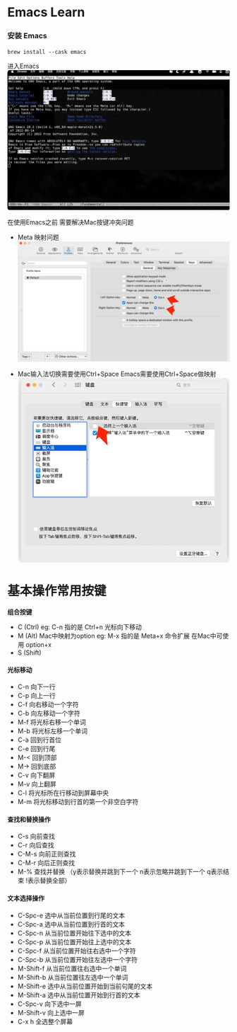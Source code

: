 # Emacs Learn

### 安装 Emacs
`brew install --cask emacs`

进入Emacs
![Emacs 初始化界面](./pics/1.jpg)

在使用Emacs之前 需要解决Mac按键冲突问题

- Meta 映射问题 
![Emacs Meta按键映射修改按键](./pics/2.jpg)

- Mac输入法切换需要使用Ctrl+Space Emacs需要使用Ctrl+Space做映射 
![Emacs Ctrl+Space按键映射修改按键 只需要取消勾选选项](./pics/3.jpg)

# 基本操作常用按键

**组合按键**
- C (Ctrl) eg: C-n 指的是 Ctrl+n 光标向下移动
- M (Alt) Mac中映射为option eg: M-x 指的是 Meta+x 命令扩展 在Mac中可使用 option+x
- S (Shift)

#### 光标移动

- C-n 向下一行
- C-p 向上一行
- C-f 向右移动一个字符
- C-b 向左移动一个字符
- M-f 将光标右移一个单词
- M-b 将光标左移一个单词
- C-a 回到行首位
- C-e 回到行尾
- M-< 回到顶部
- M-> 回到底部
- C-v 向下翻屏
- M-v 向上翻屏
- C-l 将光标所在行移动到屏幕中央
- M-m 将光标移动到行首的第一个非空白字符

#### 查找和替换操作

- C-s 向前查找
- C-r 向后查找
- C-M-s 向前正则查找
- C-M-r 向后正则查找
- M-% 查找并替换 （y表示替换并跳到下一个 n表示忽略并跳到下一个 q表示结束 !表示替换全部）

#### 文本选择操作

- C-Spc-e 选中从当前位置到行尾的文本
- C-Spc-a 选中从当前位置到行首的文本
- C-Spc-n 从当前位置开始往下选中的文本
- C-Spc-p 从当前位置开始往上选中的文本
- C-Spc-f 从当前位置开始往右选中一个字符
- C-Spc-b 从当前位置开始往左选中一个字符
- M-Shift-f 从当前位置往右选中一个单词
- M-Shift-b 从当前位置往左选中一个单词
- M-Shift-e 选中从当前位置开始到当前句尾的文本
- M-Shift-a 选中从当前位置开始到行首的文本
- C-Spc-v 向下选中一屏
- M-Shift-v 向上选中一屏
- C-x h 全选整个屏幕

